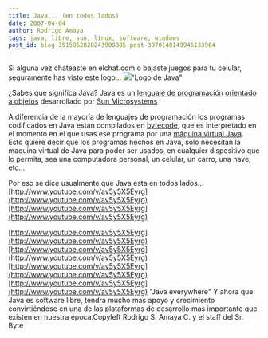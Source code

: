 ```yaml
---
title: Java... (en todos lados)
date: 2007-04-04
author: Rodrigo Amaya
tags: java, libre, sun, linux, software, windows
post_id: blog-3515952828243908885.post-3070148149946133964
---
```


Si alguna vez chateaste en elchat.com o bajaste juegos para tu celular,
      seguramente has visto este logo...
[![](http://bp0.blogger.com/_ayvorITawE4/RhQO0bQFkCI/AAAAAAAAAPo/Xli7wyZTs1I/s400/Java-logo.gif)](http://bp0.blogger.com/_ayvorITawE4/RhQO0bQFkCI/AAAAAAAAAPo/Xli7wyZTs1I/s1600-h/Java-logo.gif)"Logo de
      Java"

¿Sabes que significa
      Java?
Java es un [lenguaje de programación](http://es.wikipedia.org/wiki/Lenguaje_de_programaci%C3%B3n) [orientado a objetos](http://es.wikipedia.org/wiki/Orientado_a_objetos) desarrollado por [Sun Microsystems](http://es.wikipedia.org/wiki/Sun_Microsystems)

A diferencia de la mayoría de lenguajes de
      programación los programas codificados en Java están compilados en [bytecode](http://es.wikipedia.org/wiki/Bytecode), que es
      interpretado en el momento en el que usas ese programa por una [máquina virtual Java](http://es.wikipedia.org/wiki/M%C3%A1quina_virtual_Java).
Esto quiere decir que los programas hechos
      en Java, solo necesitan la maquina virtual de Java para poder ser usados, en cualquier dispositivo que lo permita, sea una
      computadora personal, un celular, un carro, una nave, etc...

Por eso se
      dice usualmente que Java esta en todos lados...
[http://www.youtube.com/v/av5y5X5Eyrg](http://www.youtube.com/v/av5y5X5Eyrg)[http://www.youtube.com/v/av5y5X5Eyrg](http://www.youtube.com/v/av5y5X5Eyrg)

[http://www.youtube.com/v/av5y5X5Eyrg](http://www.youtube.com/v/av5y5X5Eyrg)[http://www.youtube.com/v/av5y5X5Eyrg](http://www.youtube.com/v/av5y5X5Eyrg)[http://www.youtube.com/v/av5y5X5Eyrg](http://www.youtube.com/v/av5y5X5Eyrg)[http://www.youtube.com/v/av5y5X5Eyrg](http://www.youtube.com/v/av5y5X5Eyrg)
"Java everywhere"
Y ahora
      que Java es software libre, tendrá mucho mas apoyo y crecimiento convirtiéndose en una de las
      plataformas de desarrollo mas importante que existen en nuestra época.Copyleft Rodrigo S. Amaya C. y el staff del Sr.
      Byte